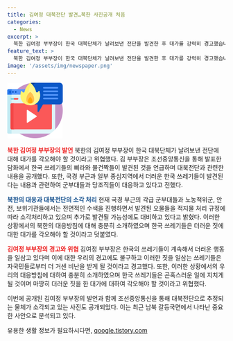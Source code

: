 ```yaml
---
title: 김여정 대북전단 발견…북한 사진공개 처음
categories:
  - News
excerpt: >
  북한 김여정 부부장이 한국 대북단체가 날려보낸 전단을 발견한 후 대가를 강력히 경고했습니다. 김 부부장은 한국의 더러운 쓰레기들로 묘사하며 대북전단 관련 사진과 함께 더러운 물체를 소각하는 사진을 공개했습니다. 또한, 국경 부근과 장풍군 등에서 오물이 발견돼 처리 중이라고 전했습니다. 김 부부장은 한국에 대한 경고를 반복하며, 대북전단으로 추정되는 물체에 대한 대가를 강력히 받아야 한다고 주장했습니다.
feature_text: >
  북한 김여정 부부장이 한국 대북단체가 날려보낸 전단을 발견한 후 대가를 강력히 경고했습니다. 김 부부장은 한국의 더러운 쓰레기들로 묘사하며 대북전단 관련 사진과 함께 더러운 물체를 소각하는 사진을 공개했습니다. 또한, 국경 부근과 장풍군 등에서 오물이 발견돼 처리 중이라고 전했습니다. 김 부부장은 한국에 대한 경고를 반복하며, 대북전단으로 추정되는 물체에 대한 대가를 강력히 받아야 한다고 주장했습니다.
image: '/assets/img/newspaper.png'
---
```


<p><img src="/assets/img/news.png" alt="rentncar 속보" /></p>

<p><b><span style="color: #ee2323;">북한 김여정 부부장의 발언</span></b>
북한의 김여정 부부장이 한국 대북단체가 날려보낸 전단에 대해 대가를 각오해야 할 것이라고 위협했다. 김 부부장은 조선중앙통신을 통해 발표한 담화에서 한국 쓰레기들의 삐라와 물건짝들이 발견된 것을 언급하며 대북전단과 관련한 내용을 공개했다. 또한, 국경 부근과 일부 종심지역에서 더러운 한국 쓰레기들이 발견된다는 내용과 관련하여 군부대들과 당조직들이 대응하고 있다고 전했다.</p>

<p><b><span style="color: #1a5490;">북한의 대응과 대북전단의 소각 처리</span></b>
현재 국경 부근의 각급 군부대들과 노농적위군, 안전, 보위기관들에서는 전면적인 수색을 진행하면서 발견된 오물들을 적지물 처리 규정에 따라 소각처리하고 있으며 추가로 발견될 가능성에도 대비하고 있다고 밝혔다. 이러한 상황에서의 북한의 대응방침에 대해 충분히 소개하였으며 한국 쓰레기들은 더러운 짓에 대한 대가를 각오해야 할 것이라고 덧붙였다.</p>

<p><b><span style="color: #ee2323;">김여정 부부장의 경고와 위협</span></b>
김여정 부부장은 한국의 쓰레기들이 계속해서 더러운 행동을 일삼고 있다며 이에 대한 우리의 경고에도 불구하고 이러한 짓을 일삼는 쓰레기들은 자국민들로부터 더 거센 비난을 받게 될 것이라고 경고했다. 또한, 이러한 상황에서의 우리의 대응방침에 대하여 충분히 소개하였으며 한국 쓰레기들은 곤혹스러운 일에 지치게 될 것이며 마땅히 더러운 짓을 한 대가에 대하여 각오해야 할 것이라고 위협했다.</p>

<p>이번에 공개된 김여정 부부장의 발언과 함께 조선중앙통신을 통해 대북전단으로 추정되는 물체가 소각되고 있는 사진도 공개되었다. 이는 최근 남북 갈등국면에서 나타난 중요한 사안으로 분석되고 있다.</p>
유용한 생활 정보가 필요하시다면, <a href="https://qoogle.tistory.com" rel="dofollow">qoogle.tistory.com</a>


